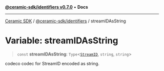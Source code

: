 [**@ceramic-sdk/identifiers v0.7.0**](../README.md) • **Docs**

***

[Ceramic SDK](../../../README.md) / [@ceramic-sdk/identifiers](../README.md) / streamIDAsString

# Variable: streamIDAsString

> `const` **streamIDAsString**: `Type`\<[`StreamID`](../classes/StreamID.md), `string`, `string`\>

codeco codec for StreamID encoded as string.
